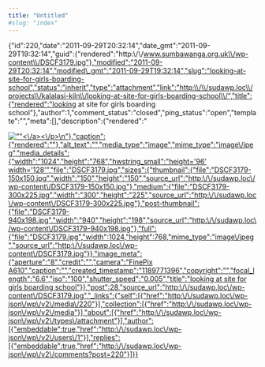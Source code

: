 ```yaml
---
title: "Untitled"
#slug: "index"
---
```


{"id":220,"date":"2011-09-29T20:32:14","date\_gmt":"2011-09-29T19:32:14","guid":{"rendered":"http:\\/\\/www.sumbawanga.org.uk\\/wp-content\\/DSCF3179.jpg"},"modified":"2011-09-29T20:32:14","modified\_gmt":"2011-09-29T19:32:14","slug":"looking-at-site-for-girls-boarding-school","status":"inherit","type":"attachment","link":"http:\\/\\/sudawp.loc\\/projects\\/kalalasi-kiln\\/looking-at-site-for-girls-boarding-school\\/","title":{"rendered":"looking at site for girls boarding school"},"author":1,"comment\_status":"closed","ping\_status":"open","template":"","meta":\[\],"description":{"rendered":"

[![\"\"](\"http:\/\/sudawp.loc\/wp-content\/DSCF3179-300x225.jpg\")<\\/a><\\/p>\\n"},"caption":{"rendered":""},"alt\_text":"","media\_type":"image","mime\_type":"image\\/jpeg","media\_details":{"width":"1024","height":"768","hwstring\_small":"height='96' width='128'","file":"DSCF3179.jpg","sizes":{"thumbnail":{"file":"DSCF3179-150x150.jpg","width":"150","height":"150","source\_url":"http:\\/\\/sudawp.loc\\/wp-content\\/DSCF3179-150x150.jpg"},"medium":{"file":"DSCF3179-300x225.jpg","width":"300","height":"225","source\_url":"http:\\/\\/sudawp.loc\\/wp-content\\/DSCF3179-300x225.jpg"},"post-thumbnail":{"file":"DSCF3179-940x198.jpg","width":"940","height":"198","source\_url":"http:\\/\\/sudawp.loc\\/wp-content\\/DSCF3179-940x198.jpg"},"full":{"file":"DSCF3179.jpg","width":1024,"height":768,"mime\_type":"image\\/jpeg","source\_url":"http:\\/\\/sudawp.loc\\/wp-content\\/DSCF3179.jpg"}},"image\_meta":{"aperture":"8","credit":"","camera":"FinePix A610","caption":"","created\_timestamp":"1189771396","copyright":"","focal\_length":"6.6","iso":"100","shutter\_speed":"0.005","title":"looking at site for girls boarding school"}},"post":28,"source\_url":"http:\\/\\/sudawp.loc\\/wp-content\\/DSCF3179.jpg","\_links":{"self":\[{"href":"http:\\/\\/sudawp.loc\\/wp-json\\/wp\\/v2\\/media\\/220"}\],"collection":\[{"href":"http:\\/\\/sudawp.loc\\/wp-json\\/wp\\/v2\\/media"}\],"about":\[{"href":"http:\\/\\/sudawp.loc\\/wp-json\\/wp\\/v2\\/types\\/attachment"}\],"author":\[{"embeddable":true,"href":"http:\\/\\/sudawp.loc\\/wp-json\\/wp\\/v2\\/users\\/1"}\],"replies":\[{"embeddable":true,"href":"http:\\/\\/sudawp.loc\\/wp-json\\/wp\\/v2\\/comments?post=220"}\]}}](http:\/\/sudawp.loc\/wp-content\/DSCF3179.jpg)